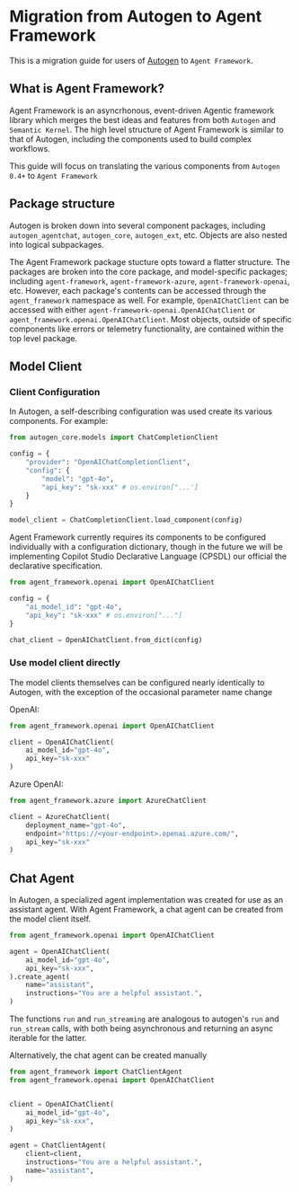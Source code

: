 # Migration from Autogen to Agent Framework

This is a migration guide for users of [Autogen](https://microsoft.github.io/autogen/stable/) to `Agent Framework`.


## What is Agent Framework?
Agent Framework is an asyncrhonous, event-driven Agentic framework library which merges the best ideas and features from both `Autogen` and `Semantic Kernel`. The high level structure of Agent Framework is similar to that of Autogen, including the components used to build complex workflows.

This guide will focus on translating the various components from `Autogen 0.4+` to `Agent Framework`

## Package structure

Autogen is broken down into several component packages, including `autogen_agentchat`, `autogen_core`, `autogen_ext`, etc. Objects are also nested into logical subpackages.

The Agent Framework package stucture opts toward a flatter structure. The packages are broken into the core package, and model-specific packages; including `agent-framework`, `agent-framework-azure`, `agent-framework-openai`, etc. However, each package's contents can be accessed through the `agent_framework` namespace as well. For example, `OpenAIChatClient` can be accessed with either `agent-framework-openai.OpenAIChatClient` or `agent_framework.openai.OpenAIChatClient`. Most objects, outside of specific components like errors or telemetry functionality, are contained within the top level package.

## Model Client

### Client Configuration

In Autogen, a self-describing configuration was used create its various components. For example:

```python
from autogen_core.models import ChatCompletionClient

config = {
    "provider": "OpenAIChatCompletionClient",
    "config": {
        "model": "gpt-4o",
        "api_key": "sk-xxx" # os.environ["...']
    }
}

model_client = ChatCompletionClient.load_component(config)
```

Agent Framework currently requires its components to be configured individually with a configuration dictionary, though in the future we will be implementing Copilot Studio Declarative Language (CPSDL) our official the declarative specification.

```python
from agent_framework.openai import OpenAIChatClient

config = {
    "ai_model_id": "gpt-4o",
    "api_key": "sk-xxx" # os.environ["..."]
}

chat_client = OpenAIChatClient.from_dict(config)
```

### Use model client directly

The model clients themselves can be configured nearly identically to Autogen, with the exception of the occasional parameter name change

OpenAI:
```python
from agent_framework.openai import OpenAIChatClient

client = OpenAIChatClient(
    ai_model_id="gpt-4o",
    api_key="sk-xxx"
)
```

Azure OpenAI:
```python
from agent_framework.azure import AzureChatClient

client = AzureChatClient(
    deployment_name="gpt-4o",
    endpoint="https://<your-endpoint>.openai.azure.com/",
    api_key="sk-xxx"
)
```

## Chat Agent

In Autogen, a specialized agent implementation was created for use as an assistant agent. With Agent Framework, a chat agent can be created from the model client itself.

```python
from agent_framework.openai import OpenAIChatClient

agent = OpenAIChatClient(
    ai_model_id="gpt-4o",
    api_key="sk-xxx",
).create_agent(
    name="assistant",
    instructions="You are a helpful assistant.",
)
```

The functions `run` and `run_streaming` are analogous to autogen's `run` and `run_stream` calls, with both being asynchronous and returning an async iterable for the latter.

Alternatively, the chat agent can be created manually

```python
from agent_framework import ChatClientAgent
from agent_framework.openai import OpenAIChatClient


client = OpenAIChatClient(
    ai_model_id="gpt-4o",
    api_key="sk-xxx",
)

agent = ChatClientAgent(
    client=client,
    instructions="You are a helpful assistant.",
    name="assistant",
)
```